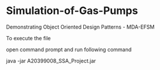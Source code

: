 # Simulation-of-Gas-Pumps
Demonstrating Object Oriented Design Patterns - MDA-EFSM


To execute the file

open command prompt and run following command

java -jar A20399008_SSA_Project.jar
